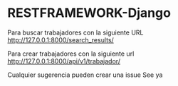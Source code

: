 # RESTFRAMEWORK-Django
Para buscar trabajadores con la siguiente URL
http://127.0.0.1:8000/search_results/

Para crear trabajadores con la siguiente url
http://127.0.0.1:8000/api/v1/trabajador/

Cualquier sugerencia pueden crear una issue See ya
